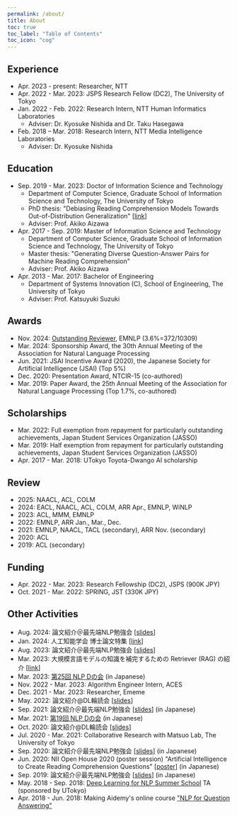 ```yaml
---
permalink: /about/
title: About
toc: true
toc_label: "Table of Contents"
toc_icon: "cog"
---
```


<!-- Google tag (gtag.js) -->
<script async src="https://www.googletagmanager.com/gtag/js?id=G-RHK7JKMTTB"></script>
<script>
  window.dataLayer = window.dataLayer || [];
  function gtag(){dataLayer.push(arguments);}
  gtag('js', new Date());

  gtag('config', 'G-RHK7JKMTTB');
</script>

## Experience
* Apr. 2023 - present: Researcher, NTT
* Apr. 2022 - Mar. 2023: JSPS Research Fellow (DC2), The University of Tokyo
* Jan. 2022 - Feb. 2022: Research Intern, NTT Human Informatics Laboratories
  * Adviser: Dr. Kyosuke Nishida and Dr. Taku Hasegawa
* Feb. 2018 – Mar. 2018: Research Intern, NTT Media Intelligence Laboratories
  * Adviser: Dr. Kyosuke Nishida

## Education
* Sep. 2019 - Mar. 2023: Doctor of Information Science and Technology
  * Department of Computer Science, Graduate School of Information Science and Technology, The University of Tokyo
  * PhD thesis: "Debiasing Reading Comprehension Models Towards Out-of-Distribution Generalization" [[link](https://github.com/KazutoshiShinoda/PhDThesis)]
  * Adviser: Prof. Akiko Aizawa
* Apr. 2017 - Sep. 2019: Master of Information Science and Technology
  * Department of Computer Science, Graduate School of Information Science and Technology, The University of Tokyo
  * Master thesis: "Generating Diverse Question-Answer Pairs for Machine Reading Comprehension"
  * Adviser: Prof. Akiko Aizawa
* Apr. 2013 - Mar. 2017: Bachelor of Engineering
  * Department of Systems Innovation (C), School of Engineering, The University of Tokyo
  * Adviser: Prof. Katsuyuki Suzuki

## Awards
* Nov. 2024: [Outstanding Reviewer](https://aclanthology.org/2024.emnlp-main.0.pdf), EMNLP (3.6%=372/10309)
* Mar. 2024: Sponsorship Award, the 30th Annual Meeting of the Association for Natural Language Processing
* Jun. 2021: JSAI Incentive Award (2020), the Japanese Society for Artificial Intelligence (JSAI) (Top 5%)
* Dec. 2020: Presentation Award, NTCIR-15 (co-authored)
* Mar. 2019: Paper Award, the 25th Annual Meeting of the Association for Natural
Language Processing (Top 1.7%, co-authored)

## Scholarships
* Mar. 2022: Full exemption from repayment for particularly outstanding achievements, Japan Student Services Organization (JASSO)
* Mar. 2019: Half exemption from repayment for particularly outstanding achievements, Japan Student Services Organization (JASSO)
* Apr. 2017 - Mar. 2018: UTokyo Toyota-Dwango AI scholarship

## Review
* 2025: NAACL, ACL, COLM
* 2024: EACL, NAACL, ACL, COLM, ARR Apr., EMNLP, WiNLP
* 2023: ACL, MMM, EMNLP
* 2022: EMNLP, ARR Jan., Mar., Dec.
* 2021: EMNLP, NAACL, TACL (secondary), ARR Nov. (secondary)
* 2020: ACL
* 2019: ACL (secondary)

## Funding
* Apr. 2022 - Mar. 2023: Research Fellowship (DC2), JSPS (900K JPY)
* Oct. 2021 - Mar. 2022: SPRING, JST (330K JPY)

## Other Activities
* Aug. 2024: 論文紹介＠最先端NLP勉強会 [[slides](https://speakerdeck.com/kazutoshishinoda/lun-wen-shao-jie-direct-preference-optimization-your-language-model-is-secretly-a-reward-model)]
* Jan. 2024: 人工知能学会 博士論文特集 [[link](https://www.jstage.jst.go.jp/article/jjsai/39/1/39_50/_article/-char/ja)]
* Aug. 2023: 論文紹介＠最先端NLP勉強会 [[slides](https://speakerdeck.com/kazutoshishinoda/lun-wen-shao-jie-minding-language-models-lack-of-theory-of-mind-a-plug-and-play-multi-character-belief-tracker)]
* Mar. 2023: 大規模言語モデルの知識を補完するための Retriever (RAG) の紹介 [[link](https://tech.acesinc.co.jp/entry/2023/03/31/121001)]
* Mar. 2023: [第25回 NLP Dの会](https://sites.google.com/view/nlp-phd) (in Japanese)
* Nov. 2022 - Mar. 2023: Algorithm Engineer Intern, ACES
* Dec. 2021 - Mar. 2023: Researcher, Ememe
* May. 2022: 論文紹介@DL輪読会 [[slides](https://www.docswell.com/s/DeepLearning2023/5M19G9-dlwhich-shortcut-cues-will-dnns-choose-a-study-from-the-parameterspace-perspective)]
* Sep. 2021: 論文紹介＠最先端NLP勉強会 [[slides](https://github.com/KazutoshiShinoda/slides/blob/master/SNLP2021-IntrinsicDimensionalityExplainstheEffectivenessofLanguageModelFineTuning.pdf)] (in Japanese)
* Mar. 2021: [第19回 NLP Dの会](https://sites.google.com/view/nlp-phd) (in Japanese)
* Oct. 2020: 論文紹介@DL輪読会 [[slides](https://www.slideshare.net/slideshow/dlwhat-do-models-learn-from-question-answering-datasets-238947266/238947266?embed_session_id=b825d8ee-dec5-4791-a272-3743a4e548cc)]
* Jul. 2020 - Mar. 2021: Collaborative Research with Matsuo Lab, The University of Tokyo
* Sep. 2020: 論文紹介＠最先端NLP勉強会 [[slides](https://github.com/KazutoshiShinoda/slides/blob/master/SNLP2020-A-Systematic-Assessment-of-Syntactic-Generalization-in-Neural-Language-Models.pdf)] (in Japanese)
* Jun. 2020: NII Open House 2020 (poster session) "Artificial Intelligence to Create Reading Comprehension Questions" [[poster](https://www.nii.ac.jp/event/upload/C04_oh2020.pdf)] (in Japanese)
* Sep. 2019: 論文紹介＠最先端NLP勉強会 [[slides](https://github.com/KazutoshiShinoda/slides/blob/master/SNLP2019-latent-normalizing-flow-for-discrete-sequences.pdf)] (in Japanese)
* May. 2018 - Sep. 2018: [Deep Learning for NLP Summer School](https://deeplearning.jp/deep-learning-for-nlp) TA (sponsored by UTokyo)
* Apr. 2018 - Jun. 2018: Making Aidemy's online course ["NLP for Question Answering"](https://aidemy.net/courses/6120)
